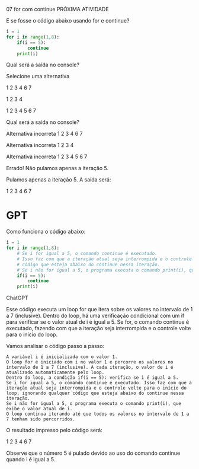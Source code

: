 07
for com continue
PRÓXIMA ATIVIDADE

E se fosse o código abaixo usando for e continue?

~~~~python
i = 1
for i in range(1,8):
    if(i == 5):
        continue
    print(i)
~~~~

Qual será a saída no console?

Selecione uma alternativa

1
2
3
4
6
7

1
2
3
4

1
2
3
4
5
6
7


Qual será a saída no console?

Alternativa incorreta
1
2
3
4
6
7

Alternativa incorreta
1
2
3
4

Alternativa incorreta
1
2
3
4
5
6
7

Errado! Não pulamos apenas a iteração 5.

Pulamos apenas a iteração 5. A saída será:

1
2
3
4
6
7










# ###################################################################################################################################################################
# ###################################################################################################################################################################
# GPT
Como funciona o código abaixo:

~~~~python
i = 1
for i in range(1,8):
    # Se i for igual a 5, o comando continue é executado. 
    # Isso faz com que a iteração atual seja interrompida e o controle volte para o início do loop, ignorando qualquer 
    # código que esteja abaixo do continue nessa iteração.
    # Se i não for igual a 5, o programa executa o comando print(i), que exibe o valor atual de i.
    if(i == 5):
        continue
    print(i)
~~~~

ChatGPT

Esse código executa um loop for que itera sobre os valores no intervalo de 1 a 7 (inclusive). Dentro do loop, há uma verificação condicional com um if para verificar se o valor atual de i é igual a 5. Se for, o comando continue é executado, fazendo com que a iteração seja interrompida e o controle volte para o início do loop.

Vamos analisar o código passo a passo:

    A variável i é inicializada com o valor 1.
    O loop for é iniciado com i no valor 1 e percorre os valores no intervalo de 1 a 7 (inclusive). A cada iteração, o valor de i é atualizado automaticamente pelo loop.
    Dentro do loop, a condição if(i == 5): verifica se i é igual a 5.
    Se i for igual a 5, o comando continue é executado. Isso faz com que a iteração atual seja interrompida e o controle volte para o início do loop, ignorando qualquer código que esteja abaixo do continue nessa iteração.
    Se i não for igual a 5, o programa executa o comando print(i), que exibe o valor atual de i.
    O loop continua iterando até que todos os valores no intervalo de 1 a 7 tenham sido percorridos.

O resultado impresso pelo código será:

1
2
3
4
6
7

Observe que o número 5 é pulado devido ao uso do comando continue quando i é igual a 5.